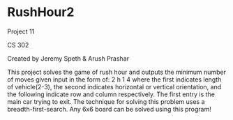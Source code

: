 # RushHour2
Project 11

CS 302

Created by Jeremy Speth & Arush Prashar

This project solves the game of rush hour and outputs the minimum number of moves given input in the form of:
2 h 1 4
where the first indicates length of vehicle(2-3), the second indicates horizontal or vertical orientation, and the following indicate row and column respectively. The first entry is the main car trying to exit.
The technique for solving this problem uses a breadth-first-search. Any 6x6 board can be solved using this program!
